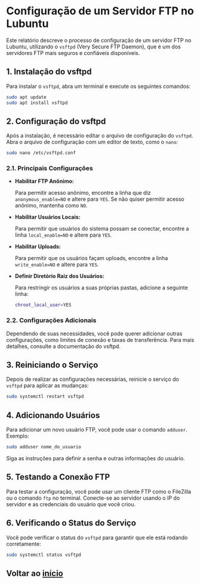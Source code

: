 # Configuração de um Servidor FTP no Lubuntu

Este relatório descreve o processo de configuração de um servidor FTP no Lubuntu, utilizando o `vsftpd` (Very Secure FTP Daemon), que é um dos servidores FTP mais seguros e confiáveis disponíveis.

## 1. Instalação do vsftpd

Para instalar o `vsftpd`, abra um terminal e execute os seguintes comandos:

```bash
sudo apt update
sudo apt install vsftpd
```

## 2. Configuração do vsftpd

Após a instalação, é necessário editar o arquivo de configuração do `vsftpd`. Abra o arquivo de configuração com um editor de texto, como o `nano`:

```bash
sudo nano /etc/vsftpd.conf
```

### 2.1. Principais Configurações

- **Habilitar FTP Anônimo:**

  Para permitir acesso anônimo, encontre a linha que diz `anonymous_enable=NO` e altere para `YES`. Se não quiser permitir acesso anônimo, mantenha como `NO`.

- **Habilitar Usuários Locais:**

  Para permitir que usuários do sistema possam se conectar, encontre a linha `local_enable=NO` e altere para `YES`.

- **Habilitar Uploads:**

  Para permitir que os usuários façam uploads, encontre a linha `write_enable=NO` e altere para `YES`.

- **Definir Diretório Raiz dos Usuários:**

  Para restringir os usuários a suas próprias pastas, adicione a seguinte linha:

  ```bash
  chroot_local_user=YES
  ```

### 2.2. Configurações Adicionais

Dependendo de suas necessidades, você pode querer adicionar outras configurações, como limites de conexão e taxas de transferência. Para mais detalhes, consulte a documentação do vsftpd.

## 3. Reiniciando o Serviço

Depois de realizar as configurações necessárias, reinicie o serviço do `vsftpd` para aplicar as mudanças:

```bash
sudo systemctl restart vsftpd
```

## 4. Adicionando Usuários

Para adicionar um novo usuário FTP, você pode usar o comando `adduser`. Exemplo:

```bash
sudo adduser nome_do_usuario
```

Siga as instruções para definir a senha e outras informações do usuário.

## 5. Testando a Conexão FTP

Para testar a configuração, você pode usar um cliente FTP como o FileZilla ou o comando `ftp` no terminal. Conecte-se ao servidor usando o IP do servidor e as credenciais do usuário que você criou.

## 6. Verificando o Status do Serviço

Você pode verificar o status do `vsftpd` para garantir que ele está rodando corretamente:

```bash
sudo systemctl status vsftpd
```

## Voltar ao [início](/README.md)
